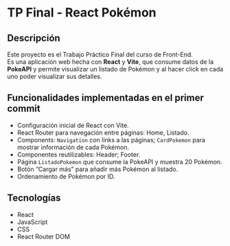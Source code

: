 # TP Final - React Pokémon

## Descripción
Este proyecto es el Trabajo Práctico Final del curso de Front-End.  
Es una aplicación web hecha con **React** y **Vite**, que consume datos de la **PokeAPI** y permite visualizar un listado de Pokémon y al hacer click en cada uno poder visualizar sus detalles. 

## Funcionalidades implementadas en el primer commit 
- Configuración inicial de React con Vite.
- React Router para navegación entre páginas: Home, Listado.
- Components: `Navigation` con links a las páginas; `CardPokemon` para mostrar información de cada Pokémon.
- Componentes reutilizables: Header; Footer.
- Página `ListadoPokemon` que consume la PokeAPI y muestra 20 Pokémon.
- Botón “Cargar más” para añadir más Pokémon al listado.
- Ordenamiento de Pokémon por ID.


## Tecnologías
- React
- JavaScript
- CSS
- React Router DOM


